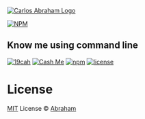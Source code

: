 [![Carlos Abraham Logo](https://avatars3.githubusercontent.com/u/21347264?s=50&v=4)](https://19cah.com)

[![NPM](https://nodei.co/npm/github-npm.png?compact=true)](https://nodei.co/npm/github-npm/)

## Know me using command line

[![19cah](https://19cah.com/badge.svg)](https://github.com/19cah)
[![Cash Me][cash-me]](https://cash.me/$19cah)
[![npm](https://img.shields.io/npm/v/github-npm.svg)](https://www.npmjs.com/package/github-npm)
[![license](https://img.shields.io/github/license/19cah/github-npm.svg)](https://github.com/19cah/github-npm/blob/master/LICENSE)



# License

[MIT](https://github.com/19cah/github-npm/blob/master/LICENSE) License © [Abraham](https://github.com/19cah)


[cash-me]: https://cdn.abraham.gq/badges/cash-me.svg
